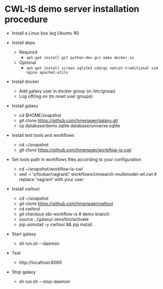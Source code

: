# CWL-IS demo server installation procedure

* Install a Linux box (eg Ubuntu 16)

* Install deps
    * Required
        * ```apt-get install git python-dev gcc make docker.io```
    * Optional
        * ```apt-get install screen sqlite3 cdargs netcat-traditional vim nginx apache2-utils```

* Install docker

    * Add galaxy user in docker group (in /etc/group)
    * Log off/log on (to reset user groups)

* Install galaxy

    * cd $HOME/snapshot
    * git clone https://github.com/hmenager/galaxy.git
    * cp database/demo.sqlite database/universe.sqlite

* Install test tools and workflows

    * cd ~/snapshot
    * git clone https://github.com/hmenager/workflow-is-cwl

* Set tools path in workflows files according to your configuration

    * cd ~/snapshot/workflow-is-cwl
    * sed -i 's/foobar/vagrant/' workflows/cmsearch-multimodel-wf.cwl # replace 'vagrant' with your user

* Install cwltool

    * cd ~/snapshot
    * git clone https://github.com/hmenager/cwltool
    * cd cwltool
    * git checkout ebi-workflow-is # demo branch
    * source ../galaxy/.venv/bin/activate
    * pip uninstall -y cwltool && pip install .

* Start galaxy

    * sh run.sh --daemon

* Test

    * http://localhost:8080

* Stop galaxy

    * sh run.sh --stop-daemon
